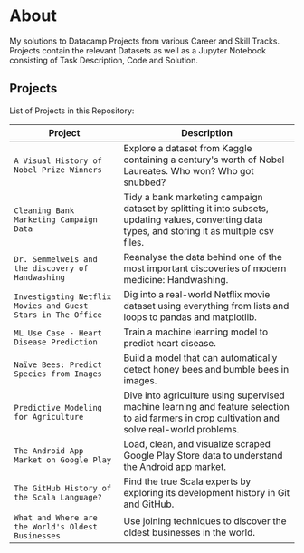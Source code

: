 # About
My solutions to Datacamp Projects from various Career and Skill Tracks. 
Projects contain the relevant Datasets as well as a Jupyter Notebook consisting of Task Description, Code and Solution.

## Projects

List of Projects in this Repository:

| Project | Description |
| ----- | --- |
| `A Visual History of Nobel Prize Winners` | Explore a dataset from Kaggle containing a century's worth of Nobel Laureates. Who won? Who got snubbed? |
| `Cleaning Bank Marketing Campaign Data`| Tidy a bank marketing campaign dataset by splitting it into subsets, updating values, converting data types, and storing it as multiple csv files. |
| `Dr. Semmelweis and the discovery of Handwashing` | Reanalyse the data behind one of the most important discoveries of modern medicine: Handwashing. |
| `Investigating Netflix Movies and Guest Stars in The Office` | Dig into a real-world Netflix movie dataset using everything from lists and loops to pandas and matplotlib. |
| `ML Use Case - Heart Disease Prediction` | Train a machine learning model to predict heart disease. |
| `Naïve Bees: Predict Species from Images` | Build a model that can automatically detect honey bees and bumble bees in images. |
| `Predictive Modeling for Agriculture`| Dive into agriculture using supervised machine learning and feature selection to aid farmers in crop cultivation and solve real-world problems.|
| `The Android App Market on Google Play` | Load, clean, and visualize scraped Google Play Store data to understand the Android app market. |
| `The GitHub History of the Scala Language?` | Find the true Scala experts by exploring its development history in Git and GitHub. |
| `What and Where are the World's Oldest Businesses` | Use joining techniques to discover the oldest businesses in the world. |
